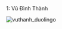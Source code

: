 
1: Vũ Đình Thành


![vuthanh_duolingo](https://user-images.githubusercontent.com/71000712/94702965-8a7f1b00-0368-11eb-9679-6891e22850a0.gif)



